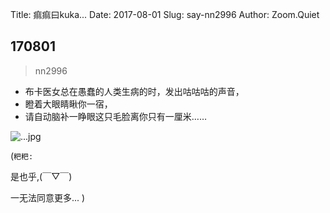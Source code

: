 Title: 痲痲曰kuka...
Date: 2017-08-01
Slug: say-nn2996
Author: Zoom.Quiet


## 170801
> nn2996

- 布卡医女总在愚蠢的人类生病的时，发出咕咕咕的声音，
- 瞪着大眼睛瞅你一宿，
- 请自动脑补一睁眼这只毛脸离你只有一厘米……


![...jpg](http://zoomquiet.qiniucdn.com/niuniu-albums/nn2017/170801-nn2996.jpeg?imageView2/2/w/360)



(`粑粑:` 

是也乎,(￣▽￣)

一无法同意更多...
)

